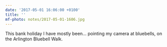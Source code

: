 ```yaml
---
date: '2017-05-01 16:06:00 +0100'
title: ''
mf-photo: notes/2017-05-01-1606.jpg
---
```

This bank holiday I have mostly been... pointing my camera at bluebells, on the Arlington Bluebell Walk.
